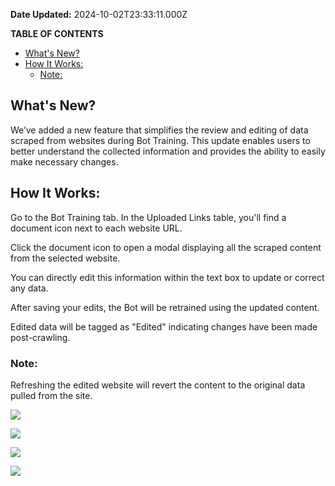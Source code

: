 **Date Updated:** 2024-10-02T23:33:11.000Z
  
  
**TABLE OF CONTENTS**

* [What's New?](#What's-New?)
* [How It Works:](#How-It-Works%3A)  
   * [Note:](#Note%3A)

## **What's New?**

We’ve added a new feature that simplifies the review and editing of data scraped from websites during Bot Training. This update enables users to better understand the collected information and provides the ability to easily make necessary changes.

## **How It Works:**

Go to the Bot Training tab. In the Uploaded Links table, you'll find a document icon next to each website URL.

Click the document icon to open a modal displaying all the scraped content from the selected website.

You can directly edit this information within the text box to update or correct any data.

After saving your edits, the Bot will be retrained using the updated content.

Edited data will be tagged as "Edited" indicating changes have been made post-crawling.

### **Note:**

Refreshing the edited website will revert the content to the original data pulled from the site.

  
![](https://s3.amazonaws.com/cdn.freshdesk.com/data/helpdesk/attachments/production/155031766389/original/RwoQv5f-md7zRnj_3e2CLQWY85tDlaxyIw.png?1724782691)

![](https://s3.amazonaws.com/cdn.freshdesk.com/data/helpdesk/attachments/production/155031766391/original/rBg-y03LhIlpTn-9qOBI-X2j8wMqwS1GVA.png?1724782701)

![](https://s3.amazonaws.com/cdn.freshdesk.com/data/helpdesk/attachments/production/155031766401/original/iiDdlXYzPlERl9ieaZuBu-jMC0KokZw9SA.png?1724782718)

![](https://s3.amazonaws.com/cdn.freshdesk.com/data/helpdesk/attachments/production/155031766402/original/TuZjkTKmyt_78BWGRh8KsoZYkuhr8IfmxA.png?1724782729)

  